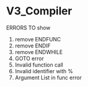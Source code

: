 # V3_Compiler

ERRORS TO show

1) remove ENDFUNC
2) remove ENDIF
3) remove ENDWHILE
4) GOTO error
5) Invalid function call
6) Invalid identifier with %
7) Argument List in func error